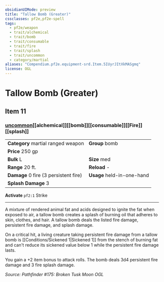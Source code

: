 ```yaml
---
obsidianUIMode: preview
title: "Tallow Bomb (Greater)"
cssclasses: pf2e,pf2e-spell
tags:
  - pf2e/weapon
  - trait/alchemical
  - trait/bomb
  - trait/consumable
  - trait/fire
  - trait/splash
  - trait/uncommon
  - category/martial
aliases: "Compendium.pf2e.equipment-srd.Item.5IUyrJItXkMASgmq"
license: OGL
---
```

# Tallow Bomb (Greater)
## Item 11
### [uncommon](uncommon "Uncommon Rarity Trait")[[alchemical]][[bomb]][[consumable]][[Fire]][[splash]]

|  |  |
| -- | -- |
| **Category** martial ranged weapon | **Group** bomb |
| **Price** 250 gp |  |
| **Bulk** L | **Size** med |
|**Range** 20 ft.| **Reload** -|
| **Damage** 0 fire (3 persistent fire) | **Usage** held-in-one-hand |
| **Splash Damage** 3 | |


**Activate** `pf2:1` Strike

* * *

A mixture of rendered animal fat and acids designed to ignite the fat when exposed to air, a tallow bomb creates a splash of burning oil that adheres to skin, clothes, and hair. A tallow bomb deals the listed fire damage, persistent fire damage, and splash damage.

On a critical hit, a living creature taking persistent fire damage from a tallow bomb is [[Conditions/Sickened 1|Sickened 1]] from the stench of burning fat and can't reduce its sickened value below 1 while the persistent fire damage lasts.

You gain a +2 item bonus to attack rolls. The bomb deals 3d4 persistent fire damage and 3 fire splash damage.

*Source: Pathfinder #175: Broken Tusk Moon*
*OGL*